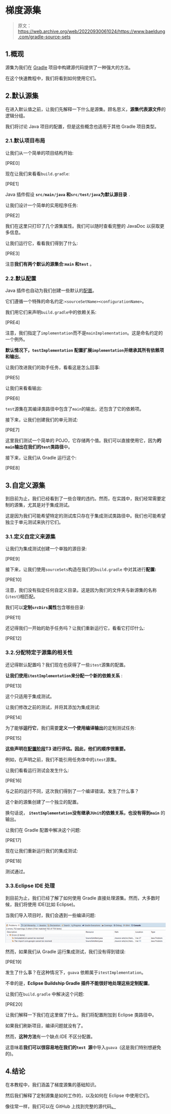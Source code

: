 # 梯度源集

> 原文：<https://web.archive.org/web/20220930061024/https://www.baeldung.com/gradle-source-sets>

## 1.概观

源集为我们在 [Gradle](/web/20221129003028/https://www.baeldung.com/gradle) 项目中构建源代码提供了一种强大的方法。

在这个快速教程中，我们将看到如何使用它们。

## 2.默认源集

在进入默认值之前，让我们先解释一下什么是源集。顾名思义，**源集代表源文件**的逻辑分组。

我们将讨论 Java 项目的配置，但是这些概念也适用于其他 Gradle 项目类型。

### 2.1.默认项目布局

让我们从一个简单的项目结构开始:

[PRE0]

现在让我们来看看`build.gradle`:

[PRE1]

Java 插件假设 **`src/main/java` 和`src/test/java`为默认源目录** `. `

让我们设计一个简单的实用程序任务:

[PRE2]

我们在这里只打印了几个源集属性。我们可以随时查看完整的 JavaDoc 以获取更多信息。

让我们运行它，看看我们得到了什么:

[PRE3]

注意**我们有两个默认的源集合:`main` 和`test`** 。

### 2.2.默认配置

Java 插件也自动为我们创建一些默认的[配置](https://web.archive.org/web/20221129003028/https://docs.gradle.org/current/dsl/org.gradle.api.artifacts.Configuration.html)。

它们遵循一个特殊的命名约定:`<sourceSetName><configurationName>`。


我们用它们来声明`build.gradle`中的依赖关系:

[PRE4]

注意，我们指定了`implementation`而不是`mainImplementation`。这是命名约定的一个例外。

**默认情况下，`testImplementation` 配置扩展`implementation`并继承其所有依赖项和输出**。

让我们改进我们的助手任务，看看这是怎么回事:

[PRE5]

让我们来看看输出:

[PRE6]

`test`源集在其编译类路径中包含了`main`的输出，还包含了它的依赖项。

接下来，让我们创建我们的单元测试:

[PRE7]

这里我们测试一个简单的 POJO，它存储两个值。我们可以直接使用它，因为**的 `main`输出在我们的`test`类路径**中。

接下来，让我们从 Gradle 运行这个:

[PRE8]

## 3.自定义源集

到目前为止，我们已经看到了一些合理的违约。然而，在实践中，我们经常需要定制的源集，尤其是对于集成测试。

这是因为我们可能希望特定的测试库只存在于集成测试类路径中。我们也可能希望独立于单元测试来执行它们。

### 3.1.定义自定义来源集

让我们为集成测试创建一个单独的源目录:

[PRE9]

接下来，让我们使用`sourceSets`构造在我们的`build.gradle` 中对其进行**配置:**

[PRE10]

注意，我们没有指定任何自定义目录。这是因为我们的文件夹与新源集的名称(`itest`)相匹配。

我们可以**定制`srcDirs`属性**包含哪些目录:

[PRE11]

还记得我们一开始的助手任务吗？让我们重新运行它，看看它打印什么:

[PRE12]

### 3.2.分配特定于源集的相关性

还记得默认配置吗？我们现在也获得了一些`itest`源集的配置。

**让我们使用`itestImplementation`来分配一个新的依赖关系** :

[PRE13]

这个只适用于集成测试。

让我们修改之前的测试，并将其添加为集成测试:

[PRE14]

为了能够**运行它**，我们需要**定义一个使用编译输出**的定制测试任务:

[PRE15]

**这些声明在[配置阶段](https://web.archive.org/web/20221129003028/https://docs.gradle.org/current/userguide/build_lifecycle.html)T3 进行评估。因此，**他们的顺序很重要**。**

例如，在声明之前，我们不能引用任务体中的`itest`源集。

让我们看看运行测试会发生什么:

[PRE16]

与之前的运行不同，这次我们得到了一个编译错误。发生了什么事？

这个新的源集创建了一个独立的配置。

换句话说， **`itestImplementation`没有继承`JUnit`的依赖关系，也没有得到`main`** 的输出。

让我们在 Gradle 配置中解决这个问题:

[PRE17]

现在让我们重新运行我们的集成测试:

[PRE18]

测试通过。

### 3.3.Eclipse IDE 处理

到目前为止，我们已经了解了如何使用 Gradle 直接处理源集。然而，大多数时候，我们将使用 IDE(比如 Eclipse)。

当我们导入项目时，我们会遇到一些编译问题:

[![compilation issue eclipse](img/583f0b440e06f6a672699d1d3059073e.png)](/web/20221129003028/https://www.baeldung.com/wp-content/uploads/2020/08/compilation-issue-eclipse.png)

然而，如果我们从 Gradle 运行集成测试，我们没有得到错误:

[PRE19]

发生了什么事？在这种情况下，`guava` 依赖属于`itestImplementation`。

不幸的是，**Eclipse Buildship Gradle 插件不能很好地处理这些定制配置**。

让我们在`build.gradle` 中解决这个问题:

[PRE20]

让我们解释一下我们在这里做了什么。我们将配置附加到 Eclipse 类路径中。

如果我们刷新项目，编译问题就没有了。

然而，**这种方法**有一个缺点:IDE 不区分配置。

这意味着**我们可以很容易地在我们的`test `源**中导入`guava `(这是我们特别想避免的)。

## 4.结论

在本教程中，我们涵盖了梯度源集的基础知识。

然后我们解释了定制源集是如何工作的，以及如何在 Eclipse 中使用它们。

像往常一样，我们可以在 GitHub 上找到完整的源代码[。](https://web.archive.org/web/20221129003028/https://github.com/eugenp/tutorials/tree/master/gradle-modules/gradle-5/source-sets)